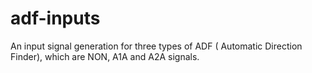 # adf-inputs

An input signal generation for three types of ADF ( Automatic Direction Finder), which are NON, A1A and A2A signals.
